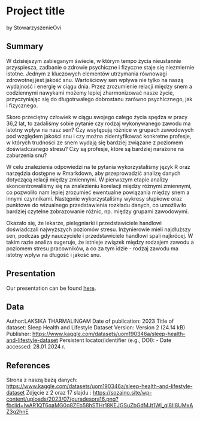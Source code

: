 Project title
================
by StowarzyszenieOvi

## Summary

W dzisiejszym zabieganym świecie, w którym tempo życia nieustannie przyspiesza, zadbanie o zdrowie psychiczne i fizyczne staje się niezmiernie istotne. Jednym z kluczowych elementów utrzymania równowagi zdrowotnej jest jakość snu. Wartościowy sen wpływa nie tylko na naszą wydajność i energię w ciągu dnia. Przez zrozumienie relacji między snem a codziennymi nawykami możemy lepiej zharmonizować nasze życie, przyczyniając się do długotrwałego dobrostanu zarówno psychicznego, jak i fizycznego. 

Skoro przeciętny człowiek w ciągu swojego całego życia spędza w pracy 36,2 lat, to zadaliśmy sobie pytanie czy rodzaj wykonywanego zawodu ma istotny wpływ na nasz sen? Czy wsytępują różnice w grupach zawodowych pod względem jakości snu  i czy można zidentyfikować konkretne profesje, w których trudności ze snem wydają się bardziej związane z poziomem doświadczanego stresu? Czy są profesje, które są bardziej narażone na zaburzenia snu?

W celu znalezienia odpowiedzi na te pytania wykorzystaliśmy język R oraz narzędzia dostępne w Rmarkdown, aby przeprowadzić analizę danych dotyczącą relacji między zmiennymi. W pierwszym etapie analizy skoncentrowaliśmy się na znalezieniu korelacji między różnymi zmiennymi, co pozwoliło nam lepiej zrozumieć ewentualne powiązania między snem a innymi czynnikami. Następnie wykorzystaliśmy wykresy słupkowe oraz punktowe do wizualnego przedstawienia rozkładu danych, co umożliwiło bardziej czytelne zobrazowanie różnic, np. między grupami zawodowymi.

Okazało się, że lekarze, pielęgniarki i przedstawiciele handlowi doświadczali najwyższych poziomów stresu. Inżynierowie mieli najdłuższy sen, podczas gdy nauczyciele i przedstawiciele handlowi spali najkrócej. W takim razie analiza sugeruje, że istnieje związek między rodzajem zawodu a poziomem stresu pracowników, a co za tym idzie - rodzaj zawodu ma istotny wpływ na długość i jakość snu. 


## Presentation

Our presentation can be found [here](presentation/presentation.html).

## Data

Author:LAKSIKA THARMALINGAM
Date of publication: 2023
Title of dataset: Sleep Health and Lifestyle Dataset
Version: Version 2 (24.14 kB)
Publisher: https://www.kaggle.com/datasets/uom190346a/sleep-health-and-lifestyle-dataset
Persistent locator/identifier (e.g., DOI): -
Date accessed: 28.01.2024 r.



## References

Strona z naszą bazą danych: https://www.kaggle.com/datasets/uom190346a/sleep-health-and-lifestyle-dataset
Zdjęcie z 2 oraz 17 slajdu : https://sozaino.site/wp-content/uploads/2023/07/guradesora16.png?fbclid=IwAR1QT6qaMG0q8ZEb58hSTHr18KEJGSuZbGdMJt1Wj_qI8II8UMxAZ3q2hnE
